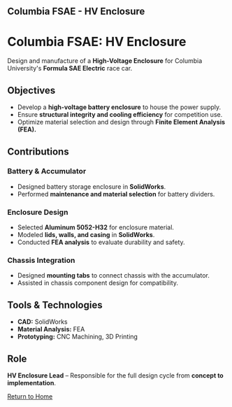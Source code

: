 Columbia FSAE - HV Enclosure
---

# Columbia FSAE: HV Enclosure
Design and manufacture of a **High-Voltage Enclosure** for Columbia University's **Formula SAE Electric** race car.

## Objectives
- Develop a **high-voltage battery enclosure** to house the power supply.
- Ensure **structural integrity and cooling efficiency** for competition use.
- Optimize material selection and design through **Finite Element Analysis (FEA).**

## Contributions
### **Battery & Accumulator**
- Designed battery storage enclosure in **SolidWorks**.
- Performed **maintenance and material selection** for battery dividers.

### **Enclosure Design**
- Selected **Aluminum 5052-H32** for enclosure material.
- Modeled **lids, walls, and casing** in **SolidWorks**.
- Conducted **FEA analysis** to evaluate durability and safety.

### **Chassis Integration**
- Designed **mounting tabs** to connect chassis with the accumulator.
- Assisted in chassis component design for compatibility.

## Tools & Technologies
- **CAD:** SolidWorks  
- **Material Analysis:** FEA  
- **Prototyping:** CNC Machining, 3D Printing  

## Role
**HV Enclosure Lead** – Responsible for the full design cycle from **concept to implementation**.

[Return to Home](https://Handsome-Zheng.github.io/)
